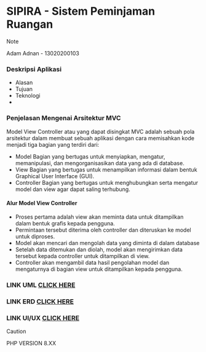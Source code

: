 # SIPIRA - Sistem Peminjaman Ruangan
> [!NOTE]
> Adam Adnan - 13020200103

### Deskripsi Aplikasi
- Alasan
- Tujuan
- Teknologi
- 
### Penjelasan Mengenai Arsitektur MVC
Model View Controller atau yang dapat disingkat MVC adalah sebuah pola arsitektur dalam membuat sebuah aplikasi dengan cara memisahkan kode menjadi tiga bagian yang terdiri dari:
- Model
  Bagian yang bertugas untuk menyiapkan, mengatur, memanipulasi, dan mengorganisasikan data yang ada di database.
- View
  Bagian yang bertugas untuk menampilkan informasi dalam bentuk Graphical User Interface (GUI).
- Controller
  Bagian yang bertugas untuk menghubungkan serta mengatur model dan view agar dapat saling terhubung.
  
#### Alur Model View Controller
- Proses pertama adalah view akan meminta data untuk ditampilkan dalam bentuk grafis kepada pengguna.
- Permintaan tersebut diterima oleh controller dan diteruskan ke model untuk diproses.
- Model akan mencari dan mengolah data yang diminta di dalam database
- Setelah data ditemukan dan diolah, model akan mengirimkan data tersebut kepada controller untuk ditampilkan di view.
- Controller akan mengambil data hasil pengolahan model dan mengaturnya di bagian view untuk ditampilkan kepada pengguna.


### LINK UML [CLICK HERE](https://drive.google.com/file/d/1SIedanXX8FDAj2kAhyjokqxxOUaTejex/view?usp=sharing)
### LINK ERD [CLICK HERE](https://drive.google.com/file/d/1whf-5t3ToEaB3GluxBjcu2KnPBs4T9N1/view?usp=sharing)
### LINK UI/UX [CLICK HERE](https://www.figma.com/file/TEg3cPPMmLLneebIlB92ev/ICLabs-websites?type=design&node-id=71%3A8&mode=design&t=T2HckajX9SXMZGiP-1)

> [!CAUTION]
> PHP VERSION 8.XX


